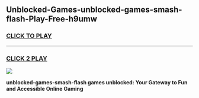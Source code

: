 
## Unblocked-Games-unblocked-games-smash-flash-Play-Free-h9umw
<h3>
<a href="https://premium76.site?title=unblocked-games-smash-flash&ref=23A">CLICK TO PLAY</a></h3>
<hr>

<h3>
<a href="https://premium76.site?title=unblocked-games-smash-flash&ref=23A">CLICK 2 PLAY</a>
  
</h3>

<a href="https://premium76.site?title=unblocked-games-smash-flash&ref=23A"><img src="https://clearcache.store/games.png"></a>


**unblocked-games-smash-flash games unblocked: Your Gateway to Fun and Accessible Online Gaming**
